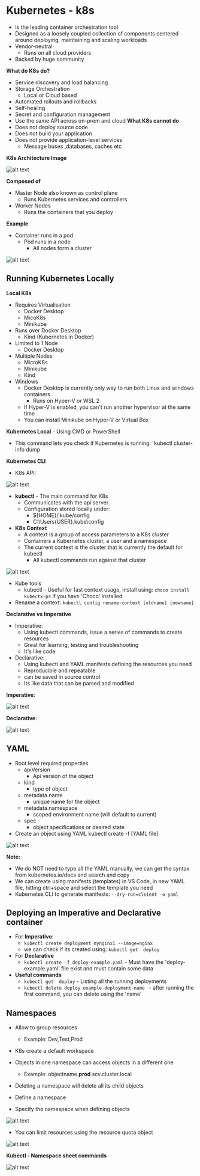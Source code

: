 # Kubernetes - k8s 

- Is the leading container orchestration tool
- Designed as a loosely coupled collection of components centered around deploying, maintaining and scaling workloads
- Vendor-neutral
	- Runs on all cloud providers
- Backed by huge community

**What do K8s do?**
- Service discovery and load balancing
- Storage Orchestration
	- Local or Cloud based
- Automated rollouts and rollbacks
- Self-healing
- Secret and configuration management
- Use the same API across on-prem and cloud
**What K8s cannot do**
- Does not deploy source code
- Does not build your application
- Does not provide application-level services
	- Message buses ,databases, caches etc

**K8s Architecture Image**

![alt text](./images/k8sArchitecture.png)

**Composed of**
- Master Node also known as control plane
	- Runs Kubernetes services and controllers
- Worker Nodes
	- Runs the containers that you deploy 

**Example**
- Container runs in a pod
	- Pod runs in a node
		- All nodes form a cluster

![alt text](./images/clusterToPod.png)

## Running Kubernetes Locally

**Local K8s**
- Requires Virtualisation
	- Docker Desktop
	- MicoK8s
	- Minikube
- Runs over Docker Desktop
	- Kind (Kubernetes in Docker)
- Limited to 1 Node
	- Docker Desktop
- Multiple Nodes
	- MicroK8s
	- Minikube
	- Kind
- Windows
	- Docker Desktop is currently only way to run both Linux and windows containers
		- Runs on Hyper-V or WSL 2
	- If Hyper-V is enabled, you can't run another hypervisor at the same time
	- You can install Minikube on Hyper-V or Virtual Box

**Kubernetes Local** - Using CMD or PowerShell

-  This command lets you check if Kubernetes is running: `kubectl cluster-info dump

**Kubernetes CLI**
- K8s API:

![alt text](./images/k8sAPI.png)

- **kubectl** - The main command for K8s
	- Communicates with the api server
	- Configuration stored locally under:
		- ${HOME}/.kube/config
		- C:\Users\{USER}\.kube\config
- **K8s Context**
	- A context is a group of access parameters to a K8s cluster
	- Containers a Kubernetes cluster, a user and a namespace
	- The current context is the cluster that is currently the default for kubectl
		- All kubectl commands run against that cluster

![alt text](./images/kubectl-cheatsheet.png)

- Kube tools
	- kubectl - Useful for fast context usage, install using: `choco install kubectx-ps` if you have 'Choco' installed
- Rename a context: `kubectl config rename-context [oldname] [newname]`

**Declarative vs Imperative**
- Imperative:
	- Using kubectl commands, issue a series of commands to create resources
	- Great for learning, testing and troubleshooting
	- It's like code
- Declarative:
	- Using kubectl and YAML manifests defining the resources you need
	- Reproducible and repeatable
	- can be saved in source control
	- Its like data that can be parsed and modified

**Imperative**:

![alt text](./images/Imperative.png)

**Declarative**:

![alt text](./images/Declarative.png)

## **YAML**
 - Root level required properties
	 - apiVersion
		 - Api version of the object
	- kind
		- type of object
	- metadata.name
		- unique name for the object
	- metadata.namespace
		- scoped environment name (will default to current)
	- spec
		- object specifications or desired state
- Create an object using YAML
	  kubectl create -f [YAML file]
  
![alt text](./images/PodDefinition.png)

**Note:**
- We do NOT need to type all the YAML manually, we can get the syntax from kubernetes.io/docs and search and copy
- We can create using manifests (templates) in VS Code, in new YAML file, hitting ctrl+space and select the template you need
- Kubernetes CLI to generate manifests: `--dry-run=cleient -o yaml`

## Deploying an Imperative and Declarative container

- For **Imperative**:
	- `kubectl create deployment mynginx1 --image=nginx` 
	- we can check if its created using: `kubectl get  deploy`
- For **Declarative**
	- `kubectl create -f deploy-example.yaml` - Must have the 'deploy-example.yaml' file exist and must contain some data
- **Useful commands**
	- `kubectl get  deploy` - Listing all the running deployments
	- `kubectl delete deploy example-deployment-name ` - after running the first command, you can delete using the 'name' 

## Namespaces
- Allow to group resources
	- Example: Dev,Test,Prod
- K8s create a default workspace
- Objects in one namespace can access objects in a different one
	- Example: objectname.**prod**.scv.cluster.local
- Deleting a namespace will delete all its child objects

- Define a namespace
- Specify the namespace when defining objects

![alt text](./images/pod-namespace.png)

- You can limit resources using the resource quota object

![alt text](./images/resource-quota.png)

**Kubectl - Namespace sheet commands**

![alt text](./images/Namespace-cheatsheet.png)